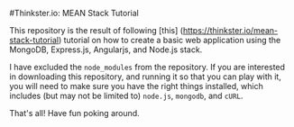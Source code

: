 #Thinkster.io: MEAN Stack Tutorial

This repository is the result of following [this] (https://thinkster.io/mean-stack-tutorial) tutorial on how to create a basic web application using the MongoDB, Express.js, Angularjs, and Node.js stack.

I have excluded the `node_modules` from the repository. If you are interested in downloading this repository, and running it so that you can play with it, you will need to make sure you have the right things installed, which includes (but may not be limited to) `node.js`, `mongodb`, and `cURL`. 

That's all! Have fun poking around.
